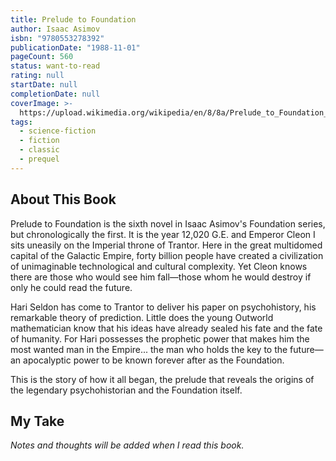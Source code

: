 ```yaml
---
title: Prelude to Foundation
author: Isaac Asimov
isbn: "9780553278392"
publicationDate: "1988-11-01"
pageCount: 560
status: want-to-read
rating: null
startDate: null
completionDate: null
coverImage: >-
  https://upload.wikimedia.org/wikipedia/en/8/8a/Prelude_to_Foundation_cover.jpg
tags:
  - science-fiction
  - fiction
  - classic
  - prequel
---
```


## About This Book

Prelude to Foundation is the sixth novel in Isaac Asimov's Foundation series, but chronologically the first. It is the year 12,020 G.E. and Emperor Cleon I sits uneasily on the Imperial throne of Trantor. Here in the great multidomed capital of the Galactic Empire, forty billion people have created a civilization of unimaginable technological and cultural complexity. Yet Cleon knows there are those who would see him fall—those whom he would destroy if only he could read the future.

Hari Seldon has come to Trantor to deliver his paper on psychohistory, his remarkable theory of prediction. Little does the young Outworld mathematician know that his ideas have already sealed his fate and the fate of humanity. For Hari possesses the prophetic power that makes him the most wanted man in the Empire... the man who holds the key to the future—an apocalyptic power to be known forever after as the Foundation.

This is the story of how it all began, the prelude that reveals the origins of the legendary psychohistorian and the Foundation itself.

## My Take

_Notes and thoughts will be added when I read this book._
